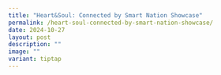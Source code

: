 ```yaml
---
title: "Heart&Soul: Connected by Smart Nation Showcase"
permalink: /heart-soul-connected-by-smart-nation-showcase/
date: 2024-10-27
layout: post
description: ""
image: ""
variant: tiptap
---
```


